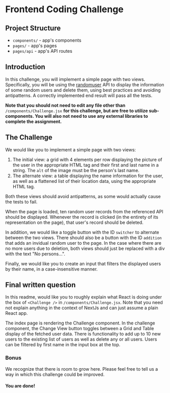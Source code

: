 # Frontend Coding Challenge

## Project Structure

- `components/` - app's components
- `pages/` - app's pages
- `pages/api` - app's API routes

## Introduction

In this challenge, you will implement a simple page with two views. Specifically, you will be using the [randomuser]('https://randomuser.me') API to display the information of some random users and delete them, using best practices and avoiding antipatterns. A correctly implemented end result will pass all the tests.

**Note that you should not need to edit any file other than** `/components/Challenge.jsx` **for this challenge, but are free to utilize sub-components. You will also not need to use any external libraries to complete the assignment.**

## The Challenge

We would like you to implement a simple page with two views:

1. The initial view: a grid with 4 elements per row displaying the picture of the user in the appropriate HTML tag and their first and last name in a string. The `alt` of the image must be the person's last name.
2. The alternate view: a table displaying the name information for the user, as well as a flattened list of their location data, using the appropriate HTML tag.

Both these views should avoid antipatterns, as some would actually cause the tests to fail.

When the page is loaded, ten random user records from the referenced API should be displayed. Whenever the record is clicked (in the entirety of its representation on the page), that user's record should be deleted.

In addition, we would like a toggle button with the ID `switcher` to alternate between the two views. There should also be a button with the ID `addition` that adds an invidual random user to the page. In the case where there are no more users due to deletion, both views should just be replaced with a div with the text "No persons...".

Finally, we would like you to create an input that filters the displayed users by their name, in a case-insensitive manner.

## Final written question

In this readme, would like you to roughly explain what React is doing under the box of `<Challenge />` in `/components/Challenge.jsx`. Note that you need not explain anything in the context of NextJs and can just assume a plain React app.

The index page is rendering the Challenge component. In the challenge component, the Change View button toggles between a Grid and Table display of the fetched user data. There is functionality to add up to 10 new users to the existing list of users as well as delete any or all users. Users can be filtered by first name in the input box at the top. 

### Bonus

We recognize that there is room to grow here. Please feel free to tell us a way in which this challenge could be improved.

#### You are done!
